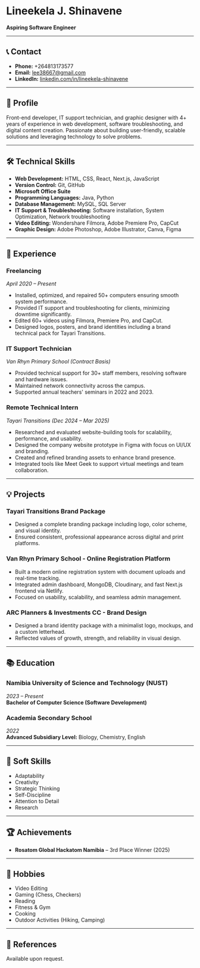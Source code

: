 # Lineekela J. Shinavene

**Aspiring Software Engineer**

---

## 📞 Contact
- **Phone:** +264813173577  
- **Email:** [lee38667@gmail.com](mailto:lee38667@gmail.com)  
- **LinkedIn:** [linkedin.com/in/lineekela-shinavene](https://www.linkedin.com/in/lineekela-shinavene/)

---

## 👤 Profile
Front-end developer, IT support technician, and graphic designer with 4+ years of experience in web development, software troubleshooting, and digital content creation. Passionate about building user-friendly, scalable solutions and leveraging technology to solve problems.

---

## 🛠️ Technical Skills
- **Web Development:** HTML, CSS, React, Next.js, JavaScript  
- **Version Control:** Git, GitHub  
- **Microsoft Office Suite**  
- **Programming Languages:** Java, Python  
- **Database Management:** MySQL, SQL Server  
- **IT Support & Troubleshooting:** Software installation, System Optimization, Network troubleshooting  
- **Video Editing:** Wondershare Filmora, Adobe Premiere Pro, CapCut  
- **Graphic Design:** Adobe Photoshop, Adobe Illustrator, Canva, Figma  

---

## 💼 Experience

### **Freelancing**  
_April 2020 – Present_
- Installed, optimized, and repaired 50+ computers ensuring smooth system performance.  
- Provided IT support and troubleshooting for clients, minimizing downtime significantly.  
- Edited 60+ videos using Filmora, Premiere Pro, and CapCut.  
- Designed logos, posters, and brand identities including a brand technical pack for Tayari Transitions.  

### **IT Support Technician**  
_Van Rhyn Primary School (Contract Basis)_
- Provided technical support for 30+ staff members, resolving software and hardware issues.  
- Maintained network connectivity across the campus.  
- Supported annual teachers' seminars in 2022 and 2023.

### **Remote Technical Intern**  
_Tayari Transitions (Dec 2024 – Mar 2025)_
- Researched and evaluated website-building tools for scalability, performance, and usability.  
- Designed the company website prototype in Figma with focus on UI/UX and branding.  
- Created and refined branding assets to enhance brand presence.  
- Integrated tools like Meet Geek to support virtual meetings and team collaboration.

---

## 💡 Projects

### **Tayari Transitions Brand Package**
- Designed a complete branding package including logo, color scheme, and visual identity.  
- Ensured consistent, professional appearance across digital and print platforms.

### **Van Rhyn Primary School - Online Registration Platform**
- Built a modern online registration system with document uploads and real-time tracking.  
- Integrated admin dashboard, MongoDB, Cloudinary, and fast Next.js frontend via Netlify.  
- Focused on usability, scalability, and seamless admin management.

### **ARC Planners & Investments CC - Brand Design**
- Designed a brand identity package with a minimalist logo, mockups, and a custom letterhead.  
- Reflected values of growth, strength, and reliability in visual design.

---

## 📚 Education

### Namibia University of Science and Technology (NUST)  
_2023 – Present_  
**Bachelor of Computer Science (Software Development)**

### Academia Secondary School  
_2022_  
**Advanced Subsidiary Level:** Biology, Chemistry, English

---

## 🧠 Soft Skills
- Adaptability  
- Creativity  
- Strategic Thinking  
- Self-Discipline  
- Attention to Detail  
- Research

---

## 🏆 Achievements
- **Rosatom Global Hackatom Namibia** – 3rd Place Winner (2025)

---

## 🎯 Hobbies
- Video Editing  
- Gaming (Chess, Checkers)  
- Reading  
- Fitness & Gym  
- Cooking  
- Outdoor Activities (Hiking, Camping)

---

## 📄 References
Available upon request.
